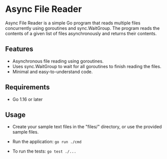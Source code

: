 # Async File Reader

Async File Reader is a simple Go program that reads multiple files concurrently using goroutines and sync.WaitGroup. The program reads the contents of a given list of files asynchronously and returns their contents.

## Features

- Asynchronous file reading using goroutines.
- Uses sync.WaitGroup to wait for all goroutines to finish reading the files.
- Minimal and easy-to-understand code.

## Requirements

- Go 1.16 or later

## Usage

- Create your sample text files in the "files/" directory, or use the provided sample files.

- Run the application:
`go run ./cmd`
- To run the tests:
`go test ./...`
